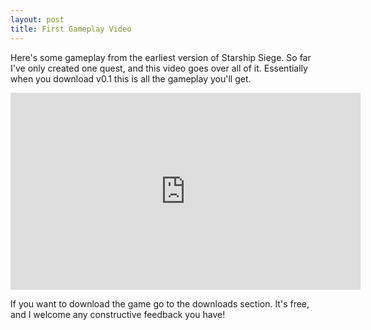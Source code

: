 ```yaml
---
layout: post
title: First Gameplay Video
---
```


Here's some gameplay from the earliest version of Starship Siege. So far I've only created one quest, and this video goes over all of it. Essentially when you download v0.1 this is all the gameplay you'll get.

<iframe width="560" height="315" src="https://www.youtube.com/embed/KTzqVUTXdMs" frameborder="0" allowfullscreen></iframe>

If you want to download the game go to the downloads section. It's free, and I welcome any constructive feedback you have!